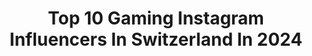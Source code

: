 ---
title: Top 10 Gaming Instagram Influencers In Switzerland In 2024
description: >-
  Find top gaming Instagram influencers in Switzerland in 2024. Most popular hashtags: #gaming #playstation #game #nintendo.
platform: Instagram
hits: 12
text_top: Analyze the best Instagram influencers on inBeat.
text_bottom: Our database has 12 Instagram influencers like this in Switzerland for you to contact.
profiles:
  - username: "blueberrymilk"
    fullname: >-
      Corinna
    bio: >-
      Cat whisperer,LeggingsLover, game addict. Lost between Switzerland and Japan🐱🌼Posting gaming stuff, travelpics&cats She/her Game-Reviewer@TheGnet🇨🇭
    location: "Switzerland"
    followers: 19612
    engagement: 672
    commentsToLikes: 0.028622
    id: ck15s5noibchl0i195cw4r4r9
    verified: false
    hashtags: "#farcry, #girlgamer, #ubisoft, #gamingaddict"
  - username: "fastlanegaming"
    fullname: >-
      Virtual Photography 🇩🇴🇨🇭
    bio: >-
      #FastLaneGaming est. '16 Shots & Edits by @fastlaneyordan 🇩🇴 YouTube: Fast Lane Gaming (115’000+) Subscribe (LINK)⤵️ Real Pictures @fastlanecaptures
    location: "Switzerland"
    followers: 84409
    engagement: 323
    commentsToLikes: 0.013240
    id: ck1387bwmeucy0i197kwmo4lt
    verified: false
    hashtags: "#design, #carxdriftracing, #fastlanegaming, #carxdriftracing2"
  - username: "lucidbelle"
    fullname: >-
      ✨Belle✨
    bio: >-
      ✮ International Cosplayer & Judge ✮ Casual/Modeling/dance @softfanserve_ ✮ Craftsmanship @lucid_craftcouture ✮ Netherlands 📍 ⬇️ All my links
    location: "Switzerland"
    followers: 42036
    engagement: 227
    commentsToLikes: 0.032132
    id: ck5cckhbohj3n0i110tvanvkm
    verified: false
    hashtags: "#kofxv, #finalfantasy, #capcom, #streetfighterv"
  - username: "pcmr_setup"
    fullname: >-
      Manuel - PCMR_Setup
    bio: >-
      📸 Creating The Best Content For Techbrands 🖥️ PC Builder ✉️ Dm For Inquiries
    location: "Switzerland"
    followers: 52582
    engagement: 43
    commentsToLikes: 0.003458
    id: ck5q4qtpmpyoy0i112k7snw3t
    verified: false
    hashtags: "#wallpaper, #gamingpc, #desksituation, #pcgamer"
  - username: "bds_esports"
    fullname: >-
      Team BDS
    bio: >-
      Official Instagram of Team BDS twitter.com/TeamBDS #BDSPOWER
    location: "Switzerland"
    followers: 20628
    engagement: 579
    commentsToLikes: 0.012403
    id: ck6ud482qj1vd0j71jignw735
    verified: false
    hashtags: "#lfl, #fortnite, #rlcsx, #esport"
  - username: "the.swiss.gentleman"
    fullname: >-
      Marvin Walker | Travel • Lifestyle
    bio: >-
      📍 Switzerland 🇨🇭 | Lucerne 🎩👔 all about fashion & style 🎓 MSc Computer Science 🖤 @thechicadvocate 📩 DM for collaboration 🌐 Blog
    location: "Switzerland"
    followers: 14117
    engagement: 388
    commentsToLikes: 0.276714
    id: ck55q4wamc2xt0i118wex5hra
    verified: false
    hashtags: "#classy, #suitup, #classic, #bespoke"
  - username: "stevemerson"
    fullname: >-
      Steve Merson
    bio: >-
      Merson Döner Exklusiv im @mitundohne.kebab Tiktok: mersonfood (230K+) Snap: stevemerson1337 Links⤵️
    location: "Switzerland"
    followers: 200947
    engagement: 187
    commentsToLikes: 0.056758
    id: cloqwry9fhh180j08pivzhg33
    verified: false
    hashtags: "#stevetestet, #foodtesting, #pf, #schweiz"
  - username: "carinainstyle"
    fullname: >-
      Carina Schleußner
    bio: >-
      🔆Content Creator & UGC Creator 📍 Thun Switzerland 🖋️Car.ina@gmx.ch
    location: "Switzerland"
    followers: 22229
    engagement: 65
    commentsToLikes: 0.085623
    id: clilkxapycx990j083gvtqmwh
    verified: false
    hashtags: "#fashion, #loveshein, #sheinpartner, #shein"
  - username: "anilbrancaleoni"
    fullname: >-
      Anil B - WaRTeK
    bio: >-
      From Genève🇨🇭 Owner @ultimogeneva 🍝 📧 contact@wartek.ch
    location: "Switzerland"
    followers: 612779
    engagement: 55
    commentsToLikes: 0.010488
    id: ck14hlxniazcm0i19vsy4vvbn
    verified: true
    hashtags: "#switzerland, #collaboration, #eqe, #chips"
  - username: "sandra__ruberto"
    fullname: >-
      Sandra Ruberto
    bio: >-
      Sandra | Swiss freelance #artist🇨🇭 Flora & fauna illustrations🌷 My Shop, Website & YouTube in link below👇🏻
    location: "Switzerland"
    followers: 25569
    engagement: 289
    commentsToLikes: 0.009824
    id: ck5c4n37n1otb0i11qml3ahlt
    verified: false
    hashtags: "#art, #acrylicpainting, #arteza, #illustrationartists"
---